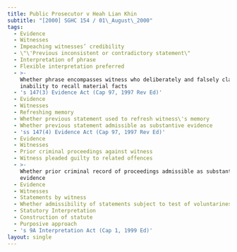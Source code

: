 ```yaml
---
title: Public Prosecutor v Heah Lian Khin
subtitle: "[2000] SGHC 154 / 01\_August\_2000"
tags:
  - Evidence
  - Witnesses
  - Impeaching witnesses’ credibility
  - \"\'Previous inconsistent or contradictory statement\"
  - Interpretation of phrase
  - Flexible interpretation preferred
  - >-
    Whether phrase encompasses witness who deliberately and falsely claimed
    inability to recall material facts
  - 's 147(3) Evidence Act (Cap 97, 1997 Rev Ed)'
  - Evidence
  - Witnesses
  - Refreshing memory
  - Whether previous statement used to refresh witness\'s memory
  - Whether previous statement admissible as substantive evidence
  - 'ss 147(4) Evidence Act (Cap 97, 1997 Rev Ed)'
  - Evidence
  - Witnesses
  - Prior criminal proceedings against witness
  - Witness pleaded guilty to related offences
  - >-
    Whether prior criminal record of proceedings admissible as substantive
    evidence
  - Evidence
  - Witnesses
  - Statements by witness
  - Whether admissibility of statements subject to test of voluntariness
  - Statutory Interpretation
  - Construction of statute
  - Purposive approach
  - 's 9A Interpretation Act (Cap 1, 1999 Ed)'
layout: single
---
```


